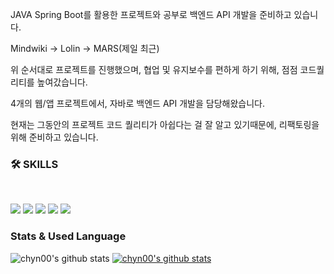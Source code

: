 JAVA Spring Boot를 활용한 프로젝트와 공부로 백엔드 API 개발을 준비하고 있습니다.

Mindwiki -> Lolin -> MARS(제일 최근)

위 순서대로 프로젝트를 진행했으며, 협업 및 유지보수를 편하게 하기 위해, 점점 코드퀄리티를 높여갔습니다.

4개의 웹/앱 프로젝트에서, 자바로 백엔드 API 개발을 담당해왔습니다.

현재는 그동안의 프로젝트 코드 퀄리티가 아쉽다는 걸 잘 알고 있기때문에, 리팩토링을 위해 준비하고 있습니다.


<h3><b>🛠 SKILLS</b></h3>
</br>
<p>
<img src="https://img.shields.io/badge/JAVA-007396?style=for-the-badge&logo=java&logoColor=white">
<img src="https://img.shields.io/badge/SpringBoot-6DB33F?style=for-the-badge&logo=Spring&logoColor=white">
<img src="https://img.shields.io/badge/mysql-4479A1?style=for-the-badge&logo=mysql&logoColor=white">
<img src="https://img.shields.io/badge/aws-232F3E?style=for-the-badge&logo=aws&logoColor=white">
<img src="https://img.shields.io/badge/vue.js-4FC08D?style=for-the-badge&logo=vue.js&logoColor=white">
</p>
 
<h3><b>Stats & Used Language</b></h3>

![chyn00's github stats](https://github-readme-stats.vercel.app/api?username=chyn00&show_icons=true)
[![chyn00's github stats](https://github-readme-stats.vercel.app/api/top-langs/?username=chyn00&show_icons=true&hide_border=true&title_color=004386&icon_color=004386&layout=compact)](https://github.com/chyn00)
